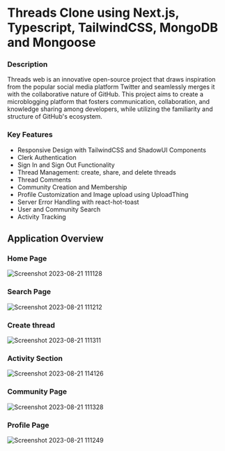 # Threads Clone using Next.js, Typescript, TailwindCSS, MongoDB and Mongoose

### Description
Threads web is an innovative open-source project that draws inspiration from the popular social media platform Twitter and seamlessly merges it with the collaborative nature of GitHub. This project aims to create a microblogging platform that fosters communication, collaboration, and knowledge sharing among developers, while utilizing the familiarity and structure of GitHub's ecosystem.

### Key Features
 - Responsive Design with TailwindCSS and ShadowUI Components
 - Clerk Authentication
 - Sign In and Sign Out Functionality
 - Thread Management: create, share, and delete threads
 - Thread Comments
 - Community Creation and Membership
 - Profile Customization and Image upload using UploadThing
 - Server Error Handling with react-hot-toast
 - User and Community Search
 - Activity Tracking

## Application Overview

### Home Page
![Screenshot 2023-08-21 111128](https://github.com/Aakash-Sleur/threads/assets/112175038/c1c2c736-314f-4554-be3b-01a2bceb2148)

### Search Page
![Screenshot 2023-08-21 111212](https://github.com/Aakash-Sleur/threads/assets/112175038/7da3864e-b3ee-4702-943f-9b676547564e)

### Create thread
![Screenshot 2023-08-21 111311](https://github.com/Aakash-Sleur/threads/assets/112175038/ecb86a5c-eee9-4b53-9424-e0649178e480)

### Activity Section
![Screenshot 2023-08-21 114126](https://github.com/Aakash-Sleur/threads/assets/112175038/6e02e645-922a-452c-96d5-feaae828b7ff)

### Community Page
![Screenshot 2023-08-21 111328](https://github.com/Aakash-Sleur/threads/assets/112175038/b52a19d4-6809-4b25-a0f5-201552093038)

### Profile Page
![Screenshot 2023-08-21 111249](https://github.com/Aakash-Sleur/threads/assets/112175038/34efff75-5cd6-4b63-bed3-22de4b1f6dba)





